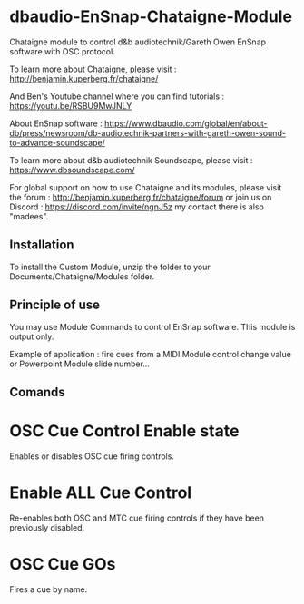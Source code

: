# dbaudio-EnSnap-Chataigne-Module
Chataigne module to control d&amp;b audiotechnik/Gareth Owen EnSnap software with OSC protocol.  

To learn more about Chataigne, please visit : http://benjamin.kuperberg.fr/chataigne/

And Ben's Youtube channel where you can find tutorials : https://youtu.be/RSBU9MwJNLY

About EnSnap software : https://www.dbaudio.com/global/en/about-db/press/newsroom/db-audiotechnik-partners-with-gareth-owen-sound-to-advance-soundscape/

To learn more about d&amp;b audiotechnik Soundscape, please visit : https://www.dbsoundscape.com/  

For global support on how to use Chataigne and its modules, please visit the forum : 
http://benjamin.kuperberg.fr/chataigne/forum 
or join us on Discord : 
https://discord.com/invite/ngnJ5z my contact there is also "madees".

## Installation
To install the Custom Module, unzip the folder to your Documents/Chataigne/Modules folder.

## Principle of use
You may use Module Commands to control EnSnap software.
This module is output only.

Example of application : fire cues from a MIDI Module control change value or Powerpoint Module slide number...

## Comands

# OSC Cue Control Enable state
Enables or disables OSC cue firing controls.

# Enable ALL Cue Control
Re-enables both OSC and MTC cue firing controls if they have been previously disabled.

# OSC Cue GOs
Fires a cue by name.
